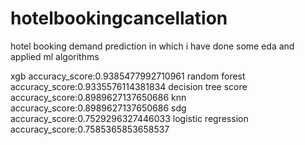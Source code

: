 # hotelbookingcancellation
hotel booking demand prediction in which i have done some eda and applied ml algorithms

xgb accuracy_score:0.9385477992710961
random forest accuracy_score:0.9335576114381834
decision tree score accuracy_score:0.8989627137650686
knn accuracy_score:0.8989627137650686
sdg accuracy_score:0.7529296327446033
logistic regression accuracy_score:0.7585365853658537
